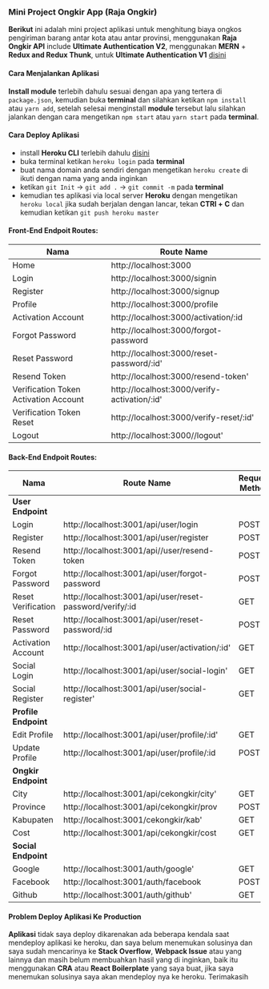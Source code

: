 ### Mini Project Ongkir App (Raja Ongkir)

**Berikut** ini adalah mini project aplikasi untuk menghitung biaya ongkos pengiriman barang antar kota atau antar provinsi, menggunakan **Raja Ongkir API** include **Ultimate Authentication V2**, menggunakan **MERN** + **Redux and Redux Thunk**, untuk **Ultimate Authentication V1** [disini](https://github.com/restuwahyu13/mern-real-auth)

#### Cara Menjalankan Aplikasi

**Install module** terlebih dahulu sesuai dengan apa yang tertera di `package.json`, kemudian buka **terminal** dan silahkan ketikan `npm install` atau `yarn add`, setelah selesai menginstall **module** tersebut lalu silahkan jalankan dengan cara mengetikan `npm start` atau `yarn start` pada **terminal**.

#### Cara Deploy Aplikasi
+ install **Heroku CLI** terlebih dahulu [disini](https://devcenter.heroku.com/articles/heroku-cli)
+ buka terminal ketikan `heroku login` pada **terminal**
+ buat nama domain anda sendiri dengan mengetikan `heroku create` di ikuti dengan nama yang anda inginkan
+ ketikan `git Init` -> `git add .` -> `git commit -m` pada **terminal**
+ kemudian tes aplikasi via local server **Heroku** dengan mengetikan `heroku local` jika sudah berjalan dengan lancar, tekan **CTRl + C** dan kemudian ketikan `git push heroku master`

#### Front-End Endpoit Routes:

| Nama | Route Name |
| -----| -----------|
|  Home | http://localhost:3000
| Login  | http://localhost:3000/signin
|  Register  | http://localhost:3000/signup
|  Profile | http://localhost:3000/profile
|   Activation Account  | http://localhost:3000/activation/:id
|  Forgot Password | http://localhost:3000/forgot-password
|  Reset Password | http://localhost:3000/reset-password/:id'
|  Resend Token | http://localhost:3000/resend-token'
|  Verification Token Activation Account | http://localhost:3000/verify-activation/:id'
| Verification Token Reset | http://localhost:3000/verify-reset/:id'
|  Logout | http://localhost:3000//logout'

#### Back-End Endpoit Routes:

| Nama | Route Name | Request Method |
| -----| -----------| ---------------|
|  **User Endpoint** | | |
|  Login | http://localhost:3001/api/user/login | POST
| Register  | http://localhost:3001/api/user/register | POST
|  Resend Token  | http://localhost:3001/api//user/resend-token | POST
|  Forgot Password | http://localhost:3001/api/user/forgot-password | POST
|  Reset Verification  | http://localhost:3001/api/user/reset-password/verify/:id | GET
|  Reset Password | http://localhost:3001/api/user/reset-password/:id| POST
|  Activation Account | http://localhost:3001/api/user/activation/:id' | GET
|  Social Login | http://localhost:3001/api/user/social-login' | GET
|  Social Register | http://localhost:3001/api/user/social-register' | GET
|  **Profile Endpoint** | | |
|  Edit Profile  | http://localhost:3001/api/user/profile/:id' | GET
|  Update Profile | http://localhost:3001/api/user/profile/:id | POST
|  **Ongkir Endpoint** | | |
|  City  | http://localhost:3001/api/cekongkir/city' | GET
|  Province  | http://localhost:3001/api/cekongkir/prov | POST
|  Kabupaten  | http://localhost:3001/cekongkir/kab' | GET
|  Cost | http://localhost:3001/api/cekongkir/cost | GET
|  **Social  Endpoint** | | |
|  Google  | http://localhost:3001/auth/google' | GET
|  Facebook  | http://localhost:3001/auth/facebook | POST
|  Github  | http://localhost:3001/auth/github' | GET

#### Problem Deploy Aplikasi Ke Production

**Aplikasi** tidak saya deploy dikarenakan ada beberapa kendala saat mendeploy aplikasi ke heroku, dan saya belum menemukan solusinya dan saya sudah mencarinya ke **Stack Overflow**, **Webpack Issue** atau yang lainnya dan masih belum membuahkan hasil yang di inginkan, baik itu menggunakan **CRA** atau **React Boilerplate** yang saya buat, jika saya menemukan solusinya saya akan mendeploy nya ke heroku. Terimakasih
